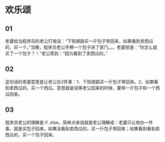 
# 欢乐颂

## 01

老婆给当程序员的老公打电话：“下班顺路买一斤包子带回来，如果看到卖西瓜的，买一个。”当晚，程序员老公手捧一个包子进了家门。。。老婆怒道：“你怎么就买了一个包子？！”老公答到：“因为看到了卖西瓜的。”

## 02

这句话的老婆意思是让老公办2件事：1、下班顺路买一斤包子带回来。2、如果看到卖西瓜的，买一个西瓜。意思就是说等老公回来的时候，要带一斤包子和一个西瓜回来。

## 03
程序员老公的理解是 if ,else，简单点来说就是老公理解成：老婆只让他办一件事，就是买包子回来。如果没看到卖西瓜的，买一斤包子带回来；如果看到看到卖西瓜的，买一个包子回来。